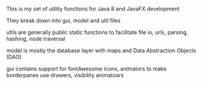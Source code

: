 This is my set of utility functions for Java 8 and JavaFX development<p>
They break down into gui, model and util files<p>
utils are generally public static functions to facilitate file io, urls, parsing, hashing, node traversal<p>
model is mostly the database layer with maps and Data Abstraction Objects (DAO) <p>
gui contains support for fontAwesome icons, animators to make borderpanes use drawers, visibility animatoars
